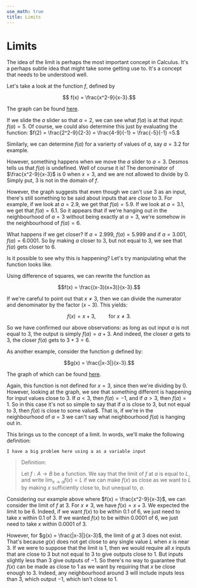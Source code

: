 ```yaml
---
use_math: true
title: Limits
---
```


# Limits

The idea of the limit is perhaps the most important concept in Calculus. It's a perhaps subtle idea that might take some getting use to. It's a concept that needs to be understood well.

Let's take a look at the function $f$, defined by

$$ f(x) = \frac{x^2-9}{x-3}.$$

The graph can be found [here](https://www.desmos.com/calculator/cjhohrcelo).

If we slide the $a$ slider so that $a=2$, we can see what $f(a)$ is at that input: $f(a) = 5$. Of course, we could also determine this just by evaluating the function: $f(2) = \frac{2^2-9}{2-3} = \frac{4-9}{-1} = \frac{-5}{-1} =5.$

Similarly, we can determine $f(a)$ for a varierty of values of $a$, say $a=3.2$ for example.

However, something happens when we move the $a$ slider to $a=3$. Desmos tells us that $f(a)$ is undefined. Well of course it is! The denominator of $\frac{x^2-9}{x-3}$ is $0$ when $x=3$, and we are not allowed to divide by $0$. Simply put, $3$ is not in the domain of $f$.

However, the graph suggests that even though we can't use $3$ as an input, there's still something to be said about inputs that are *close* to $3$. For example, if we look at $a=2.9$, we get that $f(a)=5.9$. If we look at $a=3.1$, we get that $f(a) = 6.1$. So it appears that if we're hanging out in the neighbourhood of $a=3$ without being exactly at $a=3$, we're somehow in the neighbourhood of $f(a)=6$.

What happens if we get closer? If $a=2.999$, $f(a) = 5.999$ and if $a=3.001$, $f(a)=6.0001$. So by making $a$ closer to $3$, but not equal to $3$, we see that $f(a)$ gets closer to $6$.

Is it possible to see why this is happening? Let's try manipulating what the function looks like.

Using difference of squares, we can rewrite the function as

$$f(x) = \frac{(x-3)(x+3)}{x-3}.$$

If we're careful to point out that $x\neq 3$, then we can divide the numerator and denominator by the factor $(x-3)$. This yields:

$$f(x) = x+3, \hspace{1cm} \mbox{for } x \neq 3.$$

So we have confirmed our above observations: as long as out input $a$ is not equal to $3$, the output is simply $f(a) = a+3$. And indeed, the closer $a$ gets to $3$, the closer $f(a)$ gets to $3+3=6$.

As another example, consider the function $g$ defined by:

$$g(x) = \frac{|x-3|}{x-3}.$$

The graph of which can be found [here](https://www.desmos.com/calculator/n39so7nnvd).

Again, this function is not defined for $x=3$, since then we're dividing by $0$. However, looking at the graph, we see that something different is happening for input values close to $3$. If $a<3$, then $f(a) = -1$, and if $a>3$, then $f(a) = 1$. So in this case it's not so simple to say that if $a$ is close to $3$, but not equal to $3$, then $f(a)$ is close to some value$. That is, if we're in the neighbourhood of $a=3$ we can't say what neighbourhood $f(a)$ is hanging out in.

This brings us to the concept of a limit. In words, we'll make the following definition:

`I have a big problem here using a as a variable input`

>Definition:
>
>Let $f:A \rightarrow B$ be a function. We say that the limit of $f$ at $a$ is equal to $L$, and write $\lim_{x \rightarrow a} f(x) =L$ if we can make $f(x)$ as close as we want to $L$ by making $x$ sufficiently close to, but unequal to, $a$.

Considering our example above where $f(x) = \frac{x^2-9}{x-3}$, we can consider the limit of $f$ at $3$. For $x\neq 3$, we have $f(x) = x+3$. We expected the limit to be $6$. Indeed, if we want $f(x)$ to be within $0.1$ of $6$, we just need to take $x$ within $0.1$ of $3$. If we wanted $f(x)$ to be within $0.0001$ of $6$, we just need to take $x$ within $0.0001$ of $3$. 

However, for $g(x) = \frac{|x-3|}{x-3}$, the limit of $g$ at $3$ does not exist. That's because $g(x)$ does not get close to any single value $L$ when $x$ is near $3$. If we were to suppose that the limit is $1$, then we would require all $x$ inputs that are close to $3$ but not equal to $3$ to give outputs close to $1$. But inputs slightly less than $3$ give outputs of $-1$. So there's no way to guarantee that $f(x)$ can be made as close to $1$ as we want by requiring that $x$ be close enough to $3$. Indeed, any neighbourhood around $3$ will include inputs less than $3$, which output $-1$, which isn't close to $1$.


